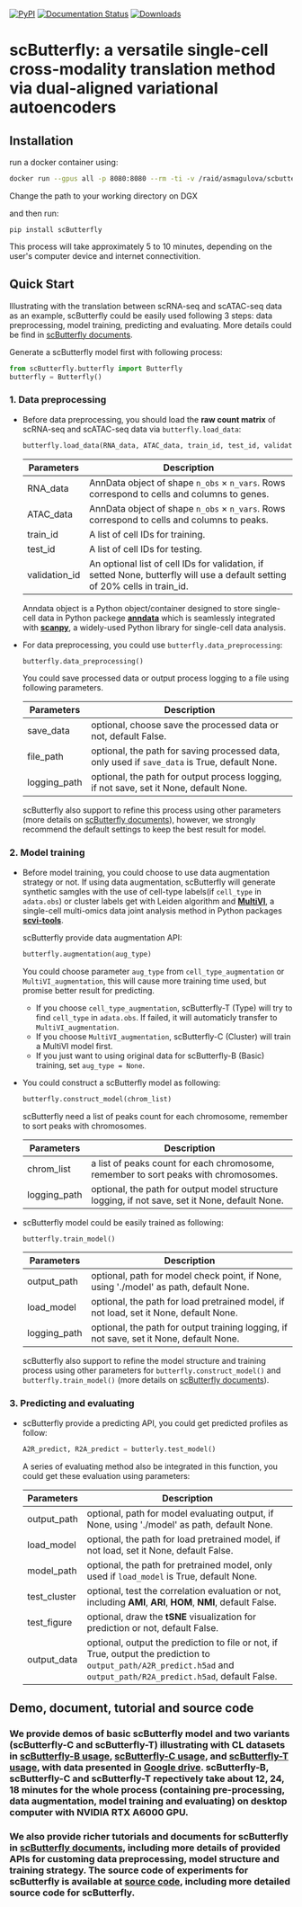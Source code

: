 [![PyPI](https://img.shields.io/pypi/v/scbutterfly)](https://pypi.org/project/scbutterfly)
[![Documentation Status](https://readthedocs.org/projects/scbutterfly/badge/?version=latest)](https://scbutterfly.readthedocs.io/en/latest/?badge=stable)
[![Downloads](https://pepy.tech/badge/scbutterfly)](https://pepy.tech/project/scbutterfly)


# scButterfly: a versatile single-cell cross-modality translation method via dual-aligned variational autoencoders

## Installation

run a docker container using: 
```bash
docker run --gpus all -p 8080:8080 --rm -ti -v /raid/asmagulova/scbutterfly:/workspace scbutterfly
```

Change the path to your working directory on DGX 

and then run: 

```
pip install scButterfly
```



This process will take approximately 5 to 10 minutes, depending on the user's computer device and internet connectivition.

## Quick Start

Illustrating with the translation between  scRNA-seq and scATAC-seq data as an example, scButterfly could be easily used following 3 steps: data preprocessing, model training, predicting and evaluating. More details could be find in [scButterfly documents](http://scbutterfly.readthedocs.io/).

Generate a scButterfly model first with following process:

```python
from scButterfly.butterfly import Butterfly
butterfly = Butterfly()
```

### 1. Data preprocessing

* Before data preprocessing, you should load the **raw count matrix** of scRNA-seq and scATAC-seq data via `butterfly.load_data`:
  
  ```python
  butterfly.load_data(RNA_data, ATAC_data, train_id, test_id, validation_id)
  ```
  
  | Parameters    | Description                                                                                |
  | ------------- | ------------------------------------------------------------------------------------------ |
  | RNA_data      | AnnData object of shape `n_obs` × `n_vars`. Rows correspond to cells and columns to genes. |
  | ATAC_data     | AnnData object of shape `n_obs` × `n_vars`. Rows correspond to cells and columns to peaks. |
  | train_id      | A list of cell IDs for training.                                                           |
  | test_id       | A list of cell IDs for testing.                                                            |
  | validation_id | An optional list of cell IDs for validation, if setted None, butterfly will use a default setting of 20% cells in train_id. |
  
  Anndata object is a Python object/container designed to store single-cell data in Python packege [**anndata**](https://anndata.readthedocs.io/en/latest/) which is seamlessly integrated with [**scanpy**](https://scanpy.readthedocs.io/en/stable/), a widely-used Python library for single-cell data analysis.

* For data preprocessing, you could use `butterfly.data_preprocessing`:
  
  ```python
  butterfly.data_preprocessing()
  ```
  
  You could save processed data or output process logging to a file using following parameters.
  
  | Parameters   | Description                                                                                  |
  | ------------ | -------------------------------------------------------------------------------------------- |
  | save_data    | optional, choose save the processed data or not, default False.                              |
  | file_path    | optional, the path for saving processed data, only used if `save_data` is True, default None.  |
  | logging_path | optional, the path for output process logging, if not save, set it None, default None.       |

  scButterfly also support to refine this process using other parameters (more details on [scButterfly documents](http://scbutterfly.readthedocs.io/)), however, we strongly recommend the default settings to keep the best result for model.
  
### 2. Model training

* Before model training, you could choose to use data augmentation strategy or not. If using data augmentation, scButterfly will generate synthetic samgles with the use of cell-type labels(if `cell_type` in `adata.obs`) or cluster labels get with Leiden algorithm and [**MultiVI**](https://docs.scvi-tools.org/en/stable/tutorials/notebooks/MultiVI_tutorial.html), a single-cell multi-omics data joint analysis method in Python packages [**scvi-tools**](https://docs.scvi-tools.org/en/stable/).

  scButterfly provide data augmentation API:
  
  ```python
  butterfly.augmentation(aug_type)
  ```

  You could choose parameter `aug_type` from `cell_type_augmentation` or `MultiVI_augmentation`, this will cause more training time used, but promise better result for predicting. 
  
  * If you choose `cell_type_augmentation`, scButterfly-T (Type) will try to find `cell_type` in `adata.obs`. If failed, it will automaticly transfer to `MultiVI_augmentation`.
  * If you choose `MultiVI_augmentation`, scButterfly-C (Cluster) will train a MultiVI model first.
  * If you just want to using original data for scButterfly-B (Basic) training, set `aug_type = None`.
  
* You could construct a scButterfly model as following:
  
  ```python
  butterfly.construct_model(chrom_list)
  ```
  
  scButterfly need a list of peaks count for each chromosome, remember to sort peaks with chromosomes.
  
  | Parameters   | Description                                                                                    |
  | ------------ | ---------------------------------------------------------------------------------------------- |
  | chrom_list   | a list of peaks count for each chromosome, remember to sort peaks with chromosomes.            |
  | logging_path | optional, the path for output model structure logging, if not save, set it None, default None. |
  
* scButterfly model could be easily trained as following:
  
  ```python
  butterfly.train_model()
  ```

  | Parameters   | Description                                                                             |
  | ------------ | --------------------------------------------------------------------------------------- |
  | output_path  | optional, path for model check point, if None, using './model' as path, default None.   |
  | load_model   | optional, the path for load pretrained model, if not load, set it None, default None.   |
  | logging_path | optional, the path for output training logging, if not save, set it None, default None. |
  
  scButterfly also support to refine the model structure and training process using other parameters for `butterfly.construct_model()` and `butterfly.train_model()` (more details on [scButterfly documents](http://scbutterfly.readthedocs.io/)).
  
### 3. Predicting and evaluating

* scButterfly provide a predicting API, you could get predicted profiles as follow:
  
  ```python
  A2R_predict, R2A_predict = butterly.test_model()
  ```
  
  A series of evaluating method also be integrated in this function, you could get these evaluation using parameters:
  
  | Parameters    | Description                                                                                 |
  | ------------- | ------------------------------------------------------------------------------------------- |
  | output_path   | optional, path for model evaluating output, if None, using './model' as path, default None. |
  | load_model    | optional, the path for load pretrained model, if not load, set it None, default False.      |
  | model_path    | optional, the path for pretrained model, only used if `load_model` is True, default None.   |
  | test_cluster  | optional, test the correlation evaluation or not, including **AMI**, **ARI**, **HOM**, **NMI**, default False.|
  | test_figure   | optional, draw the **tSNE** visualization for prediction or not, default False.             |
  | output_data   | optional, output the prediction to file or not, if True, output the prediction to `output_path/A2R_predict.h5ad` and `output_path/R2A_predict.h5ad`, default False.                                          |

## Demo, document, tutorial and source code

### We provide demos of basic scButterfly model and two variants (scButterfly-C and scButterfly-T) illustrating with CL datasets in [scButterfly-B usage](https://scbutterfly.readthedocs.io/en/latest/Tutorial/RNA_ATAC_paired_prediction/RNA_ATAC_paired_scButterfly-B.html), [scButterfly-C usage](https://scbutterfly.readthedocs.io/en/latest/Tutorial/RNA_ATAC_paired_prediction/RNA_ATAC_paired_scButterfly-C.html), and [scButterfly-T usage](https://scbutterfly.readthedocs.io/en/latest/Tutorial/RNA_ATAC_paired_prediction/RNA_ATAC_paired_scButterfly-T.html), with data presented in [Google drive](https://drive.google.com/drive/folders/1CAZp11EF1t6szAc__m2ceNbMd5KlbqPJ). scButterfly-B, scButterfly-C and scButterfly-T repectively take about 12, 24, 18 minutes for the whole process (containing pre-processing, data augmentation, model training and evaluating) on desktop computer with NVIDIA RTX A6000 GPU.

### We also provide richer tutorials and documents for scButterfly in [scButterfly documents](http://scbutterfly.readthedocs.io/), including more details of provided APIs for customing data preprocessing, model structure and training strategy. The source code of experiments for scButterfly is available at [source code](https://github.com/BioX-NKU/scButterfly_source), including more detailed source code for scButterfly.
